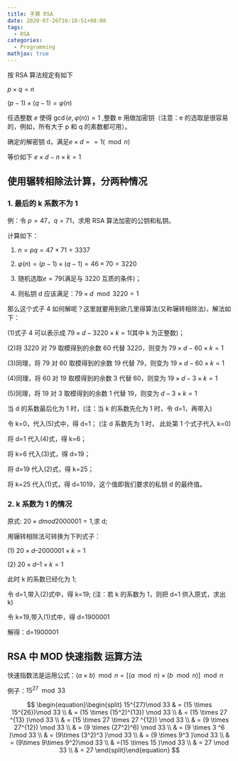 ```yaml
---
title: 手算 RSA
date: 2020-07-26T16:10:51+08:00
tags:
  - RSA
categories:
  - Programming
mathjax: true
---
```


按 RSA 算法规定有如下

$p \times q =n$

$(p-1) \times (q-1) = \varphi(n)$

任选整数 $e$ 使得 $\gcd(e,\varphi(n))=1$ ,整数 e 用做加密钥（注意：e 的选取是很容易的，例如，所有大于 p 和 q 的素数都可用）。

确定的解密钥 d，满足$e \times d == 1(\mod n)$

等价如下 $e \times d - n \times k =1$

<!-- more -->

## 使用辗转相除法计算，分两种情况

### 1. 最后的 k 系数不为 1

例：令 $p=47$，$q=71$，求用 RSA 算法加密的公钥和私钥。

计算如下：

1. $n=pq=47\times 71=3337$

2. $φ(n)=(p-1) \times (q-1)=46\times 70=3220$

3. 随机选取$e=79$(满足与 3220 互质的条件)；

4. 则私钥 d 应该满足：$79\times d \mod 3220 = 1$

那么这个式子 4 如何解呢？这里就要用到欧几里得算法(又称辗转相除法)，解法如下：

(1)式子 4 可以表示成 $79\times d-3220\times k=1$(其中 k 为正整数)；

(2)将 3220 对 79 取模得到的余数 60 代替 3220，则变为 $79\times d-60\times k=1$

(3)同理，将 79 对 60 取模得到的余数 19 代替 79，则变为 $19\times d-60\times k=1$

(4)同理，将 60 对 19 取模得到的余数 3 代替 60，则变为 $19\times d-3\times k=1$

(5)同理，将 19 对 3 取模得到的余数 1 代替 19，则变为 $d-3\times k=1$

当 d 的系数最后化为 1 时，(注：当 k 的系数先化为 1 时，令 d=1，再带入)

令 k=0，代入(5)式中，得 d=1； (注 d 系数先为 1 时， 此处第 1 个式子代入 k=0)

将 d=1 代入(4)式，得 k=6；

将 k=6 代入(3)式，得 d=19；

将 d=19 代入(2)式，得 k=25；

将 k=25 代入(1)式，得 d=1019，这个值即我们要求的私钥 d 的最终值。

### 2. k 系数为 1 的情况

原式: $20\times d mod 2000001 = 1$,求 d;

用辗转相除法可转换为下列式子：

(1) $20\times d – 2000001 \times k = 1$

(2) $20\times d – 1\times k = 1$

此时 k 的系数已经化为 1;

令 d=1,带入(2)式中，得 k=19; (注：若 k 的系数为 1，则把 d=1 供入原式，求出 k)

令 k=19,带入(1)式中，得 d=1900001

解得：d=1900001

## RSA 中 MOD 快速指数 运算方法

快速指数法是运用公式：$(a \times b)\mod n = [(a \mod n) \times (b \mod n)] \mod n$

例子：$15^{27}\mod 33$

$$
\begin{equation}\begin{split}
        15^{27}\mod 33 & = (15 \times 15^{26})\mod 33 \\
        & = (15 \times (15^2)^{13}) \mod 33 \\
        & = (15 \times 27 ^{13} )\mod 33 \\
        & = (15 \times 27 \times 27 ^{12}) \mod 33 \\
        & = (9 \times 27^{12}) \mod 33 \\
        & = (9 \times (27^2)^6) \mod 33 \\
        & = (9 \times 3 ^6  )\mod 33 \\
        & = (9\times (3^2)^3 )\mod 33 \\
        & = (9 \times 9^3 )\mod 33 \\
        & = (9\times 9\times 9^2)\mod 33 \\
        & =(15 \times 15 )\mod 33 \\
        & = 27 \mod 33 \\
        & = 27
\end{split}\end{equation}
$$
